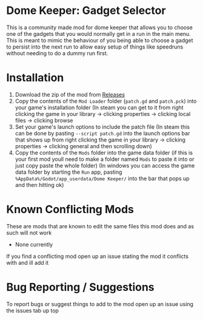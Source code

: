 # Dome Keeper: Gadget Selector
This is a community made mod for dome keeper that allows you to choose one of the gadgets that you would normally get in a run in the main menu. This is meant to mimic the behaviour of you being able to choose a gadget to persist into the next run to allow easy setup of things like speedruns without needing to do a dummy run first. 

# Installation 
1. Download the zip of the mod from [Releases](https://github.com/Ategon/dome-keeper-gadget-selector/releases)
2. Copy the contents of the `Mod Loader` folder (`patch.gd` and `patch.pck`) into your game's installation folder (In steam you can get to it from right clicking the game in your library -> clicking properties -> clicking local files -> clicking browse
3. Set your game's launch options to include the patch file (In steam this can be done by pasting `--script patch.gd` into the launch options bar that shows up from right clicking the game in your library -> clicking properties -> clicking general and then scrolling down)
4. Copy the contents of the `Mods` folder into the game data folder (if this is your first mod youll need to make a folder named `Mods` to paste it into or just copy paste the whole folder) (In windows you can access the game data folder by starting the `Run` app, pasting `%AppData%/Godot/app_userdata/Dome Keeper/` into the bar that pops up and then hitting ok)

# Known Conflicting Mods
These are mods that are known to edit the same files this mod does and as such will not work

- None currently

If you find a conflicting mod open up an issue stating the mod it conflicts with and ill add it

# Bug Reporting / Suggestions
To report bugs or suggest things to add to the mod open up an issue using the issues tab up top
